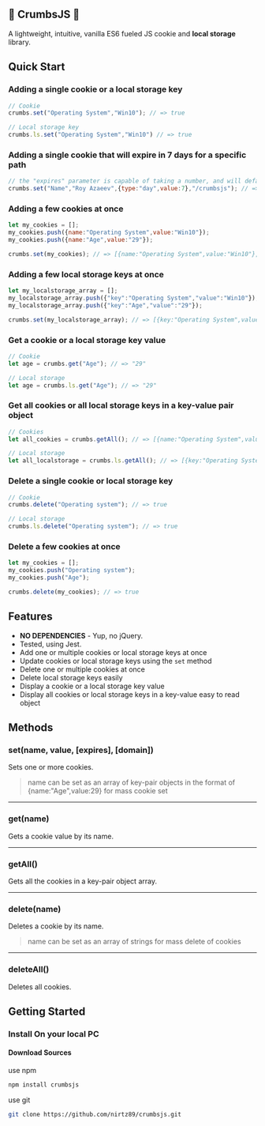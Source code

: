 ## 🍪 CrumbsJS 🍪

A lightweight, intuitive, vanilla ES6 fueled JS cookie and **local storage** library.

## Quick Start

### Adding a single cookie or a local storage key
```javascript
// Cookie
crumbs.set("Operating System","Win10"); // => true

// Local storage key
crumbs.ls.set("Operating System","Win10") // => true
```

### Adding a single cookie that will expire in 7 days for a specific path
```javascript
// the "expires" parameter is capable of taking a number, and will default as days.
crumbs.set("Name","Roy Azaeev",{type:"day",value:7},"/crumbsjs"); // => true
```

### Adding a few cookies at once
```javascript
let my_cookies = [];
my_cookies.push({name:"Operating System",value:"Win10"});
my_cookies.push({name:"Age",value:"29"});

crumbs.set(my_cookies); // => [{name:"Operating System",value:"Win10"},{name:"Age",value:"29"}]
```

### Adding a few local storage keys at once
```javascript
let my_localstorage_array = [];
my_localstorage_array.push({"key":"Operating System","value":"Win10"});
my_localstorage_array.push({"key":"Age","value":"29"});

crumbs.set(my_localstorage_array); // => [{key:"Operating System",value:"Win10"},{key:"Age",value:"29"}]
```

### Get a cookie or a local storage key value
```javascript
// Cookie
let age = crumbs.get("Age"); // => "29"

// Local storage
let age = crumbs.ls.get("Age"); // => "29"
```

### Get all cookies or all local storage keys in a key-value pair object
```javascript
// Cookies
let all_cookies = crumbs.getAll(); // => [{name:"Operating System",value:"Win10"},{name:"Age",value:"29"}]

// Local storage
let all_localstorage = crumbs.ls.getAll(); // => [{key:"Operating System",value:"Win10"},{key:"Age",value:"29"}]
```

### Delete a single cookie or local storage key
```javascript
// Cookie
crumbs.delete("Operating system"); // => true

// Local storage
crumbs.ls.delete("Operating system"); // => true
```

### Delete a few cookies at once
```javascript
let my_cookies = [];
my_cookies.push("Operating system");
my_cookies.push("Age");

crumbs.delete(my_cookies); // => true
```

## Features

* **NO DEPENDENCIES** - Yup, no jQuery.
* Tested, using Jest.
* Add one or multiple cookies or local storage keys at once
* Update cookies or local storage keys using the `set` method
* Delete one or multiple cookies at once
* Delete local storage keys easily
* Display a cookie or a local storage key value
* Display all cookies or local storage keys in a key-value easy to read object


## Methods

### set(name, value, [expires], [domain])
Sets one or more cookies.
> name can be set as an array of key-pair objects in the format of {name:"Age",value:29} for mass cookie set

---

### get(name)
Gets a cookie value by its name.

---

### getAll()
Gets all the cookies in a key-pair object array.

---

### delete(name)
Deletes a cookie by its name.

> name can be set as an array of strings for mass delete of cookies
---

### deleteAll()
Deletes all cookies.


## Getting Started

### Install On your local PC

#### Download Sources

use npm

```bash
npm install crumbsjs
```

use git

```bash
git clone https://github.com/nirtz89/crumbsjs.git
```
